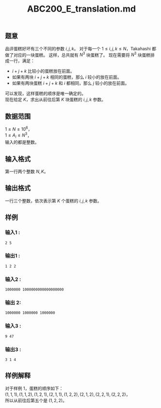 ﻿---
title: "ABC200_E_translation.md"
tags: []
author: ""
created: ""
---

## 题意

品评蛋糕好坏有三个不同的参数 $i,j,k$。
对于每一个 $1\le i,j,k\le N$，Takahashi 都做了对应的一块蛋糕。
这样，总共就有 $N^3$ 块蛋糕了。
现在需要将 $N^3$ 块蛋糕排成一行，满足：
- $i+j+k$ 比较小的蛋糕放在前面。    
- 如果有两块 $i+j+k$ 相同的蛋糕，那么 $i$ 较小的放在前面。     
- 如果有两块蛋糕 $i+j+k$ 和 $i$ 都相同，那么 $j$ 较小的放在前面。

可以发现，这样蛋糕的顺序是唯一确定的。     
现在给定 $K$，求出从前往后第 $K$ 块蛋糕的 $i,j,k$ 参数。    

## 数据范围

$1\le N\le 10^6$，           
$1\le A_i\le N^3$，     
输入的都是整数。    

## 输入格式

第一行两个整数 $N,K$。     

## 输出格式

一行三个整数，依次表示第 $K$ 个蛋糕的 $i,j,k$ 参数。

## 样例 

### 输入1 :
```
2 5
```   

### 输出1 :
```
1 2 2
```  

### 输入2 :
```
1000000 1000000000000000000
``` 

### 输出 2:
```
1000000 1000000 1000000
```

### 输入3 :
```
9 47
```

### 输出3 :
```
3 1 4
```

## 样例解释

对于样例 1，蛋糕的顺序如下：      
$(1,1,1),(1,1,2),(1,2,1),(2,1,1),(1,2,2),(2,1,2),(2,2,1),(2,2,2)$，       
所以从前往后第五个是 $(1,2,2)$。

